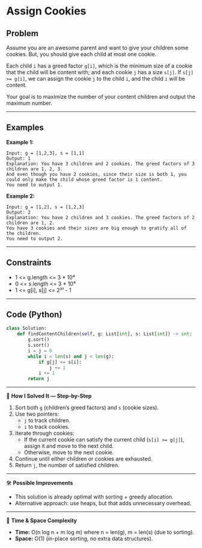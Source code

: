 # Assign Cookies

## Problem
Assume you are an awesome parent and want to give your children some cookies. But, you should give each child at most one cookie.

Each child `i` has a greed factor `g[i]`, which is the minimum size of a cookie that the child will be content with; and each cookie `j` has a size `s[j]`. If `s[j] >= g[i]`, we can assign the cookie `j` to the child `i`, and the child `i` will be content.  

Your goal is to maximize the number of your content children and output the maximum number.

---

## Examples

**Example 1:**
```
Input: g = [1,2,3], s = [1,1]
Output: 1
Explanation: You have 3 children and 2 cookies. The greed factors of 3 children are 1, 2, 3. 
And even though you have 2 cookies, since their size is both 1, you could only make the child whose greed factor is 1 content.
You need to output 1.
```

**Example 2:**
```
Input: g = [1,2], s = [1,2,3]
Output: 2
Explanation: You have 2 children and 3 cookies. The greed factors of 2 children are 1, 2. 
You have 3 cookies and their sizes are big enough to gratify all of the children. 
You need to output 2.
```

---

## Constraints
- 1 <= g.length <= 3 * 10⁴  
- 0 <= s.length <= 3 * 10⁴  
- 1 <= g[i], s[j] <= 2³¹ - 1  

---

## Code (Python)
```python
class Solution:
    def findContentChildren(self, g: List[int], s: List[int]) -> int:
        g.sort()
        s.sort()
        i = j = 0
        while i < len(s) and j < len(g):
            if g[j] <= s[i]:
                j += 1
            i += 1
        return j
```

---

🧩 **How I Solved It — Step-by-Step**  
1. Sort both `g` (children’s greed factors) and `s` (cookie sizes).  
2. Use two pointers:  
   - `j` to track children.  
   - `i` to track cookies.  
3. Iterate through cookies:  
   - If the current cookie can satisfy the current child (`s[i] >= g[j]`), assign it and move to the next child.  
   - Otherwise, move to the next cookie.  
4. Continue until either children or cookies are exhausted.  
5. Return `j`, the number of satisfied children.  

---

🛠️ **Possible Improvements**  
- This solution is already optimal with sorting + greedy allocation.  
- Alternative approach: use heaps, but that adds unnecessary overhead.  

---

🧠 **Time & Space Complexity**  
- **Time:** O(n log n + m log m) where n = len(g), m = len(s) (due to sorting).  
- **Space:** O(1) (in-place sorting, no extra data structures).  
